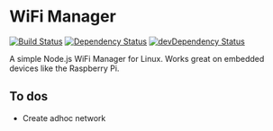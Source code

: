 # WiFi Manager

[![Build Status](https://travis-ci.org/chalkers/wifimanager.svg?branch=master)](https://travis-ci.org/chalkers/wifimanager)
[![Dependency Status](https://david-dm.org/chalkers/wifimanager.svg)](https://david-dm.org/chalkers/wifimanager)
[![devDependency Status](https://david-dm.org/chalkers/wifimanager/dev-status.svg)](https://david-dm.org/chalkers/wifimanager#info=devDependencies)

A simple Node.js WiFi Manager for Linux. Works great on embedded devices like the Raspberry Pi.


## To dos

* Create adhoc network
